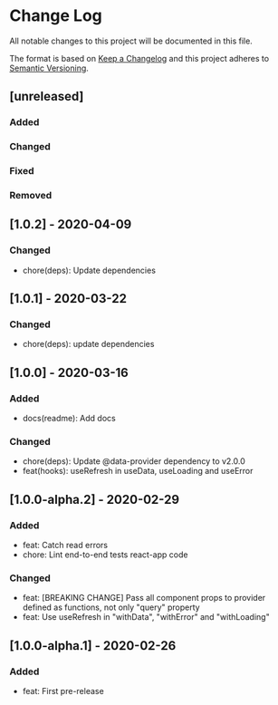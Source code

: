 # Change Log
All notable changes to this project will be documented in this file.

The format is based on [Keep a Changelog](http://keepachangelog.com/)
and this project adheres to [Semantic Versioning](http://semver.org/).

## [unreleased]
### Added
### Changed
### Fixed
### Removed

## [1.0.2] - 2020-04-09

### Changed
- chore(deps): Update dependencies

## [1.0.1] - 2020-03-22

### Changed
- chore(deps): update dependencies

## [1.0.0] - 2020-03-16
### Added
- docs(readme): Add docs

### Changed
- chore(deps): Update @data-provider dependency to v2.0.0
- feat(hooks): useRefresh in useData, useLoading and useError

## [1.0.0-alpha.2] - 2020-02-29
### Added
- feat: Catch read errors
- chore: Lint end-to-end tests react-app code

### Changed
- feat: [BREAKING CHANGE] Pass all component props to provider defined as functions, not only "query" property
- feat: Use useRefresh in "withData", "withError" and "withLoading"

## [1.0.0-alpha.1] - 2020-02-26
### Added
- feat: First pre-release
